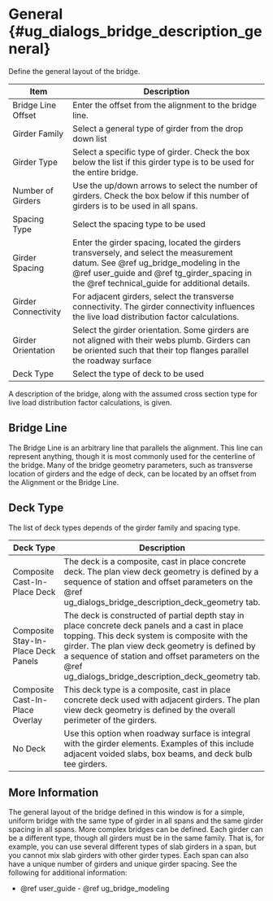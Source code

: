 General {#ug_dialogs_bridge_description_general}
==============================================
Define the general layout of the bridge.

Item | Description 
-----|--------------
Bridge Line Offset | Enter the offset from the alignment to the bridge line. 
Girder Family | Select a general type of girder from the drop down list
Girder Type | Select a specific type of girder. Check the box below the list if this girder type is to be used for the entire bridge.
Number of Girders |  Use the up/down arrows to select the number of girders. Check the box below if this number of girders is to be used in all spans.
Spacing Type | Select the spacing type to be used
Girder Spacing |  Enter the girder spacing, located the girders transversely, and select the measurement datum. See @ref ug_bridge_modeling in the @ref user_guide and @ref tg_girder_spacing in the @ref technical_guide for additional details.
Girder Connectivity | For adjacent girders, select the transverse connectivity. The girder connectivity influences the live load distribution factor calculations.
Girder Orientation | Select the girder orientation. Some girders are not aligned with their webs plumb. Girders can be oriented such that their top flanges parallel the roadway surface
Deck Type | Select the type of deck to be used

A description of the bridge, along with the assumed cross section type for live load distribution factor calculations, is given.

Bridge Line
-----------
The Bridge Line is an arbitrary line that parallels the alignment. This line can represent anything, though it is most commonly used for the centerline of the bridge. Many of the bridge geometry parameters, such as transverse location of girders and the edge of deck, can be located by an offset from the Alignment or the Bridge Line. 

Deck Type
---------
The list of deck types depends of the girder family and spacing type. 

Deck Type | Description
----------|-----------------------------
Composite Cast-In-Place Deck | The deck is a composite, cast in place concrete deck. The plan view deck geometry is defined by a sequence of station and offset parameters on the @ref ug_dialogs_bridge_description_deck_geometry tab.
Composite Stay-In-Place Deck Panels | The deck is constructed of partial depth stay in place concrete deck panels and a cast in place topping. This deck system is composite with the girder. The plan view deck geometry is defined by a sequence of station and offset parameters on the @ref ug_dialogs_bridge_description_deck_geometry tab.
Composite Cast-In-Place Overlay | This deck type is a composite, cast in place concrete deck used with adjacent girders. The plan view deck geometry is defined by the overall perimeter of the girders.
No Deck | Use this option when roadway surface is integral with the girder elements. Examples of this include adjacent voided slabs, box beams, and deck bulb tee girders.

More Information
----------------
The general layout of the bridge defined in this window is for a simple, uniform bridge with the same type of girder in all spans and the same girder spacing in all spans. More complex bridges can be defined. Each girder can be a different type, though all girders must be in the same family. That is, for example, you can use several different types of slab girders in a span, but you cannot mix slab girders with other girder types. Each span can also have a unique number of girders and unique girder spacing. See the following for additional information:

* @ref user_guide - @ref ug_bridge_modeling

